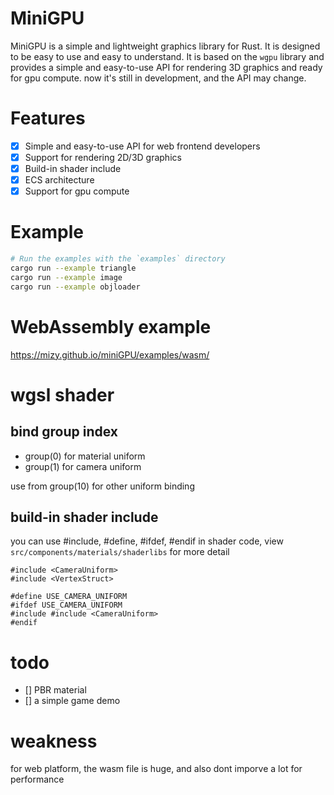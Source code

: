 # MiniGPU
MiniGPU is a simple and lightweight graphics library for Rust. It is designed to be easy to use and easy to understand. It is based on the `wgpu` library and provides a simple and easy-to-use API for rendering 3D graphics and ready for gpu compute.
now it's still in development, and the API may change.

# Features
- [x] Simple and easy-to-use API for web frontend developers
- [x] Support for rendering 2D/3D graphics
- [x] Build-in shader include
- [x] ECS architecture
- [x] Support for gpu compute

# Example

```sh
# Run the examples with the `examples` directory
cargo run --example triangle
cargo run --example image
cargo run --example objloader
```

# WebAssembly example
https://mizy.github.io/miniGPU/examples/wasm/

# wgsl shader

## bind group index
+ group(0) for material uniform
+ group(1) for camera uniform
 
use from group(10) for other uniform binding

## build-in shader include
you can use #include, #define, #ifdef, #endif in shader code,
view `src/components/materials/shaderlibs` for more detail
```wgsl
#include <CameraUniform>
#include <VertexStruct>

#define USE_CAMERA_UNIFORM
#ifdef USE_CAMERA_UNIFORM
#include #include <CameraUniform>
#endif

```
 
# todo
- [] PBR material
- [] a simple game demo

# weakness
 for web platform, the wasm file is huge, and also dont imporve a lot for performance